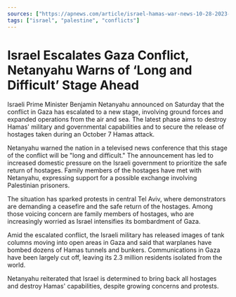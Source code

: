 ```yaml
---
sources: ["https://apnews.com/article/israel-hamas-war-news-10-28-2023-c9bd7ecc5f4a9fe9d46486f66675244c", "https://www.nbcnews.com/news/world/netanyahu-says-war-entered-second-phase-troops-prepare-long-difficult-rcna122629"]
tags: ["israel", "palestine", "conflicts"]
---
```


# Israel Escalates Gaza Conflict, Netanyahu Warns of ‘Long and Difficult’ Stage Ahead

Israeli Prime Minister Benjamin Netanyahu announced on Saturday that the conflict in Gaza has escalated to a new stage, involving ground forces and expanded operations from the air and sea. The latest phase aims to destroy Hamas' military and governmental capabilities and to secure the release of hostages taken during an October 7 Hamas attack.

Netanyahu warned the nation in a televised news conference that this stage of the conflict will be "long and difficult." The announcement has led to increased domestic pressure on the Israeli government to prioritize the safe return of hostages. Family members of the hostages have met with Netanyahu, expressing support for a possible exchange involving Palestinian prisoners.

The situation has sparked protests in central Tel Aviv, where demonstrators are demanding a ceasefire and the safe return of the hostages. Among those voicing concern are family members of hostages, who are increasingly worried as Israel intensifies its bombardment of Gaza.

Amid the escalated conflict, the Israeli military has released images of tank columns moving into open areas in Gaza and said that warplanes have bombed dozens of Hamas tunnels and bunkers. Communications in Gaza have been largely cut off, leaving its 2.3 million residents isolated from the world.

Netanyahu reiterated that Israel is determined to bring back all hostages and destroy Hamas' capabilities, despite growing concerns and protests.
